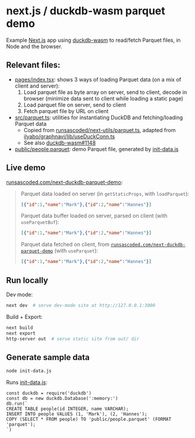 # next.js / duckdb-wasm parquet demo
Example [Next.js] app using [duckdb-wasm] to read/fetch Parquet files, in Node and the browser.

## Relevant files:
- [pages/index.tsx](pages/index.tsx): shows 3 ways of loading Parquet data (on a mix of client and server):
  1. Load parquet file as byte array on server, send to client, decode in browser (minimize data sent to client while loading a static page)
  2. Load parquet file on server, send to client
  3. Fetch parquet file by URL on client
- [src/parquet.ts](src/parquet.ts): utilities for instantiating DuckDB and fetching/loading Parquet data
  - Copied from [runsascoded/next-utils/parquet.ts], adapted from [ilyabo/graphnavi/lib/useDuckConn.ts]
  - See also [duckdb-wasm#1148]
- [public/people.parquet](public/people.parquet): demo Parquet file, generated by [init-data.js](init-data.js)

## Live demo
[runsascoded.com/next-duckdb-parquet-demo](https://runsascoded/next-duckdb-parquet-demo):
> Parquet data loaded on server (in `getStaticProps`, with `loadParquet`):
> ```json
> [{"id":1,"name":"Mark"},{"id":2,"name":"Hannes"}]
> ```
> Parquet data buffer loaded on server, parsed on client (with `useParquetBuf`):
> ```json
> [{"id":1,"name":"Mark"},{"id":2,"name":"Hannes"}]
> ```
> Parquet data fetched on client, from [`runsascoded.com/next-duckdb-parquet-demo`](https://runsascoded.com/next-duckdb-parquet-demo) (with `useParquet`):
> ```json
> [{"id":1,"name":"Mark"},{"id":2,"name":"Hannes"}]
> ```

## Run locally
Dev mode:
```bash
next dev  # serve dev-mode site at http://127.0.0.1:3000
```

Build + Export:
```bash
next build
next export
http-server out  # serve static site from out/ dir
```

## Generate sample data
```bash
node init-data.js
```

Runs [init-data.js](init-data.js):
```node
const duckdb = require('duckdb')
const db = new duckdb.Database(':memory:')
db.run(`
CREATE TABLE people(id INTEGER, name VARCHAR);
INSERT INTO people VALUES (1, 'Mark'), (2, 'Hannes');
COPY (SELECT * FROM people) TO 'public/people.parquet' (FORMAT 'parquet');
`)
```

[Next.js]: https://nextjs.org/
[duckdb-wasm]: https://github.com/duckdb/duckdb-wasm
[runsascoded/next-utils/parquet.ts]: https://github.com/runsascoded/next-utils/blob/25af539a1518dcc786de0892f265eb6c0245287a/src/parquet.ts
[ilyabo/graphnavi/lib/useDuckConn.ts]: https://github.com/ilyabo/graphnavi/blob/fd89fe77edd48614cc5a52772b5f9f66b214bbea/lib/useDuckConn.ts
[duckdb-wasm#1148]: https://github.com/duckdb/duckdb-wasm/issues/1148
